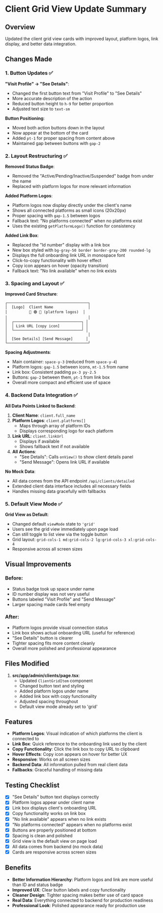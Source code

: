 # Client Grid View Update Summary

## Overview
Updated the client grid view cards with improved layout, platform logos, link display, and better data integration.

## Changes Made

### 1. Button Updates ✅

**"Visit Profile" → "See Details"**:
- Changed the first button text from "Visit Profile" to "See Details"
- More accurate description of the action
- Reduced button height to `h-9` for better proportion
- Adjusted text size to `text-sm`

**Button Positioning**:
- Moved both action buttons down in the layout
- Now appear at the bottom of the card
- Added `pt-1` for proper spacing from content above
- Maintained gap between buttons with `gap-2`

### 2. Layout Restructuring ✅

**Removed Status Badge**:
- Removed the "Active/Pending/Inactive/Suspended" badge from under the name
- Replaced with platform logos for more relevant information

**Added Platform Logos**:
- Platform logos now display directly under the client's name
- Shows all connected platforms as small icons (20x20px)
- Proper spacing with `gap-1.5` between logos
- Fallback text: "No platforms connected" when no platforms exist
- Uses the existing `getPlatformLogo()` function for consistency

**Added Link Box**:
- Replaced the "Id number" display with a link box
- New box styled with `bg-gray-50 border border-gray-200 rounded-lg`
- Displays the full onboarding link URL in monospace font
- Click-to-copy functionality with hover effect
- Copy icon appears on hover (opacity transition)
- Fallback text: "No link available" when no link exists

### 3. Spacing and Layout ✅

**Improved Card Structure**:
```
┌─────────────────────────────────────┐
│  [Logo]  Client Name                │
│          🔵 🟢 🔴 (platform logos)  │
│                                     │
│  ┌───────────────────────────────┐ │
│  │ Link URL [copy icon]          │ │
│  └───────────────────────────────┘ │
│                                     │
│  [See Details] [Send Message]      │
└─────────────────────────────────────┘
```

**Spacing Adjustments**:
- Main container: `space-y-3` (reduced from `space-y-4`)
- Platform logos: `gap-1.5` between icons, `mt-1.5` from name
- Link box: Consistent padding `px-3 py-2.5`
- Buttons: `gap-2` between them, `pt-1` from link box
- Overall more compact and efficient use of space

### 4. Backend Data Integration ✅

**All Data Points Linked to Backend**:

1. **Client Name**: `client.full_name`
2. **Platform Logos**: `client.platforms[]` 
   - Maps through array of platform IDs
   - Displays corresponding logo for each platform
3. **Link URL**: `client.linkUrl`
   - Displays if available
   - Shows fallback text if not available
4. **All Actions**: 
   - "See Details": Calls `onView()` to show client details panel
   - "Send Message": Opens link URL if available

**No Mock Data**:
- All data comes from the API endpoint `/api/clients/detailed`
- Extended client data interface includes all necessary fields
- Handles missing data gracefully with fallbacks

### 5. Default View Mode ✅

**Grid View as Default**:
- Changed default `viewMode` state to `'grid'`
- Users see the grid view immediately upon page load
- Can still toggle to list view via the toggle button
- Grid layout: `grid-cols-1 md:grid-cols-2 lg:grid-cols-3 xl:grid-cols-4`
- Responsive across all screen sizes

## Visual Improvements

### Before:
- Status badge took up space under name
- ID number display was not very useful
- Buttons labeled "Visit Profile" and "Send Message"
- Larger spacing made cards feel empty

### After:
- Platform logos provide visual connection status
- Link box shows actual onboarding URL (useful for reference)
- "See Details" button is clearer
- Tighter spacing fits more content cleanly
- Overall more polished and professional appearance

## Files Modified

1. **src/app/admin/clients/page.tsx**:
   - Updated `ClientGridItem` component
   - Changed button text and styling
   - Added platform logos under name
   - Added link box with copy functionality
   - Adjusted spacing throughout
   - Default view mode already set to 'grid'

## Features

- **Platform Logos**: Visual indication of which platforms the client is connected to
- **Link Box**: Quick reference to the onboarding link used by the client
- **Copy Functionality**: Click the link box to copy URL to clipboard
- **Hover Effects**: Copy icon appears on hover for better UX
- **Responsive**: Works on all screen sizes
- **Backend Data**: All information pulled from real client data
- **Fallbacks**: Graceful handling of missing data

## Testing Checklist

- [x] "See Details" button text displays correctly
- [x] Platform logos appear under client name
- [x] Link box displays client's onboarding URL
- [x] Copy functionality works on link box
- [x] "No link available" appears when no link exists
- [x] "No platforms connected" appears when no platforms exist
- [x] Buttons are properly positioned at bottom
- [x] Spacing is clean and polished
- [x] Grid view is the default view on page load
- [x] All data comes from backend (no mock data)
- [x] Cards are responsive across screen sizes

## Benefits

- **Better Information Hierarchy**: Platform logos and link are more useful than ID and status badge
- **Improved UX**: Clear button labels and copy functionality
- **Cleaner Design**: Tighter spacing makes better use of card space
- **Real Data**: Everything connected to backend for production readiness
- **Professional Look**: Polished appearance ready for production use

